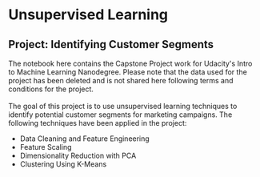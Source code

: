 # Unsupervised Learning
## Project: Identifying Customer Segments

The notebook here contains the Capstone Project work for Udacity's Intro to Machine Learning Nanodegree. Please note that the data used for the project has been deleted and is not shared here following terms and conditions for the project.<br><br>
The goal of this project is to use unsupervised learning techniques to identify potential customer segments for marketing campaigns. The following techniques have been applied in the project:
- Data Cleaning and Feature Engineering
- Feature Scaling
- Dimensionality Reduction with PCA
- Clustering Using K-Means
